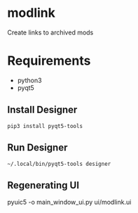 # modlink
Create links to archived mods

# Requirements
 * python3
 * pyqt5

## Install Designer
    pip3 install pyqt5-tools
## Run Designer
    ~/.local/bin/pyqt5-tools designer

## Regenerating UI
pyuic5 -o main_window_ui.py ui/modlink.ui
